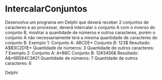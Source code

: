 # IntercalarConjuntos



Desenvolva um programa em Delphi que deverá receber 2 conjuntos de caracteres e ao processar, deverá 
intercalar o conjunto A com o inverso do conjunto B, mostrar a quantidade de números e outros caracteres, porém o 
conjunto A não necessariamente terá a mesma quantidade de caracteres do conjunto B.
Exemplo 1:
Conjunto A: ABCDE*
Conjunto B: 123$
Resultado: A$B3C2D1E*
Quantidade de números: 3
Quantidade de outros caracteres: 7
Exemplo 2:
Conjunto A: A*B8C
Conjunto B: 12#3456&
Resultado: A&*6B584C3#21
Quantidade de números: 7
Quantidade de outros caracteres: 6


Delphi
